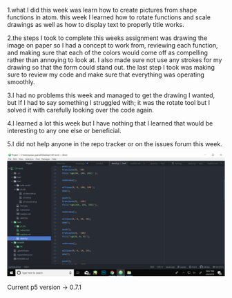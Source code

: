 
1.what I did this week was learn how to create pictures from shape functions in atom. this week I learned how to rotate functions and scale drawings as well as how to display text to properly title works.

2.the steps I took to complete this weeks assignment was drawing the image on paper so I had a concept to work from, reviewing each function, and making sure that each of the colors would come off as compelling rather than annoying to look at. I also made sure not use any strokes for my drawing so that the form could stand out. the last step I took was making sure to review my code and make sure that everything was operating smoothly.

3.I had no problems this week and managed to get the drawing I wanted, but If I had to say something I struggled with; it was the rotate tool but I solved it with carefully looking over the code again.

4.I learned a lot this week but I have nothing that I learned that would be interesting to any one else or beneficial.

5.I did not help anyone in the repo tracker or on the issues forum this week.



![imagofmyeditor](hw4.png)

Current p5 version -> 0.7.1
